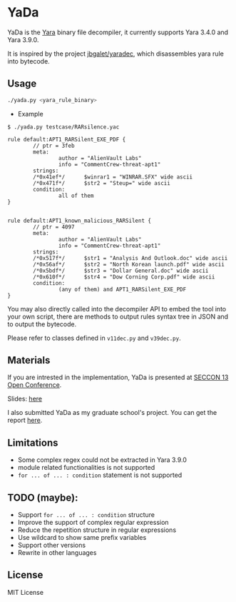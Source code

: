 # YaDa

YaDa is the [Yara](https://github.com/VirusTotal/yara) binary file decompiler, it currently supports Yara 3.4.0 and Yara 3.9.0.

It is inspired by the project [jbgalet/yaradec](https://github.com/jbgalet/yaradec), which disassembles yara rule into bytecode.

## Usage
```sh
./yada.py <yara_rule_binary>
```

* Example
```
$ ./yada.py testcase/RARsilence.yac

rule default:APT1_RARSilent_EXE_PDF {
        // ptr = 3feb
        meta:
                author = "AlienVault Labs"
                info = "CommentCrew-threat-apt1"
        strings:
        /*0x41ef*/      $winrar1 = "WINRAR.SFX" wide ascii
        /*0x471f*/      $str2 = "Steup=" wide ascii
        condition:
                all of them
}


rule default:APT1_known_malicious_RARSilent {
        // ptr = 4097
        meta:
                author = "AlienVault Labs"
                info = "CommentCrew-threat-apt1"
        strings:
        /*0x517f*/      $str1 = "Analysis And Outlook.doc" wide ascii
        /*0x56af*/      $str2 = "North Korean launch.pdf" wide ascii
        /*0x5bdf*/      $str3 = "Dollar General.doc" wide ascii
        /*0x610f*/      $str4 = "Dow Corning Corp.pdf" wide ascii
        condition:
                (any of them) and APT1_RARSilent_EXE_PDF
}
```

You may also directly called into the decompiler API to embed the tool into your own script,
there are methods to output rules syntax tree in JSON and to output the bytecode.

Please refer to classes defined in `v11dec.py` and `v39dec.py`.

## Materials
If you are intrested in the implementation, YaDa is presented at [SECCON 13 Open Conference](https://www.seccon.jp/13/ep250301.html).

Slides: [here](/slide/yada.pdf)

I also submitted YaDa as my graduate school's project. You can get the report [here](https://drive.google.com/file/d/1IBZ9boTltduVgLBn66IU5It7lI5ULFc1/view?usp=sharing).


## Limitations
* Some complex regex could not be extracted in Yara 3.9.0
* module related functionalities is not supported
* `for ... of ... : condition` statement is not supported

## TODO (maybe):
* Support `for ... of ... : condition` structure
* Improve the support of complex regular expression
* Reduce the repetition structure in regular expressions
* Use wildcard to show same prefix variables
* Support other versions
* Rewrite in other languages

## License
MIT License
